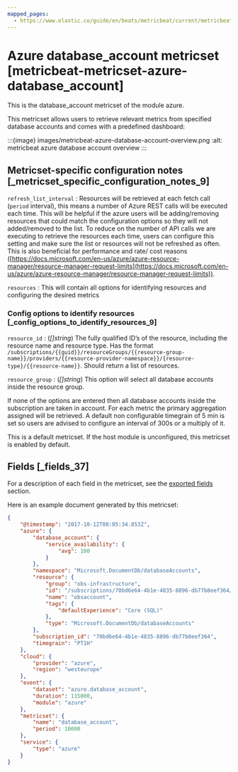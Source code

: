 ```yaml
---
mapped_pages:
  - https://www.elastic.co/guide/en/beats/metricbeat/current/metricbeat-metricset-azure-database_account.html
---
```


# Azure database_account metricset [metricbeat-metricset-azure-database_account]

This is the database_account metricset of the module azure.

This metricset allows users to retrieve relevant metrics from specified database accounts and comes with a predefined dashboard:

:::{image} images/metricbeat-azure-database-account-overview.png
:alt: metricbeat azure database account overview
:::


## Metricset-specific configuration notes [_metricset_specific_configuration_notes_9]

`refresh_list_interval`
:   Resources will be retrieved at each fetch call (`period` interval), this means a number of Azure REST calls will be executed each time. This will be helpful if the azure users will be adding/removing resources that could match the configuration options so they will not added/removed to the list. To reduce on the number of API calls we are executing to retrieve the resources each time, users can configure this setting and make sure the list or resources will not be refreshed as often. This is also beneficial for performance and rate/ cost reasons ([https://docs.microsoft.com/en-us/azure/azure-resource-manager/resource-manager-request-limits](https://docs.microsoft.com/en-us/azure/azure-resource-manager/resource-manager-request-limits)).

`resources`
:   This will contain all options for identifying resources and configuring the desired metrics


### Config options to identify resources [_config_options_to_identify_resources_9]

`resource_id`
:   (*[]string*) The fully qualified ID’s of the resource, including the resource name and resource type. Has the format `/subscriptions/{{guid}}/resourceGroups/{{resource-group-name}}/providers/{{resource-provider-namespace}}/{resource-type}/{{resource-name}}`. Should return a list of resources.

`resource_group`
:   (*[]string*) This option will select all database accounts inside the resource group.

If none of the options are entered then all database accounts inside the subscription are taken in account. For each metric the primary aggregation assigned will be retrieved. A default non configurable timegrain of 5 min is set so users are advised to configure an interval of 300s or  a multiply of it.

This is a default metricset. If the host module is unconfigured, this metricset is enabled by default.

## Fields [_fields_37]

For a description of each field in the metricset, see the [exported fields](/reference/metricbeat/exported-fields-azure.md) section.

Here is an example document generated by this metricset:

```json
{
    "@timestamp": "2017-10-12T08:05:34.853Z",
    "azure": {
        "database_account": {
            "service_availability": {
                "avg": 100
            }
        },
        "namespace": "Microsoft.DocumentDb/databaseAccounts",
        "resource": {
            "group": "obs-infrastructure",
            "id": "/subscriptions/70bd6e64-4b1e-4835-8896-db77b8eef364/resourceGroups/obs-infrastructure/providers/Microsoft.DocumentDb/databaseAccounts/obsaccount",
            "name": "obsaccount",
            "tags": {
                "defaultExperience": "Core (SQL)"
            },
            "type": "Microsoft.DocumentDb/databaseAccounts"
        },
        "subscription_id": "70bd6e64-4b1e-4835-8896-db77b8eef364",
        "timegrain": "PT1H"
    },
    "cloud": {
        "provider": "azure",
        "region": "westeurope"
    },
    "event": {
        "dataset": "azure.database_account",
        "duration": 115000,
        "module": "azure"
    },
    "metricset": {
        "name": "database_account",
        "period": 10000
    },
    "service": {
        "type": "azure"
    }
}
```


